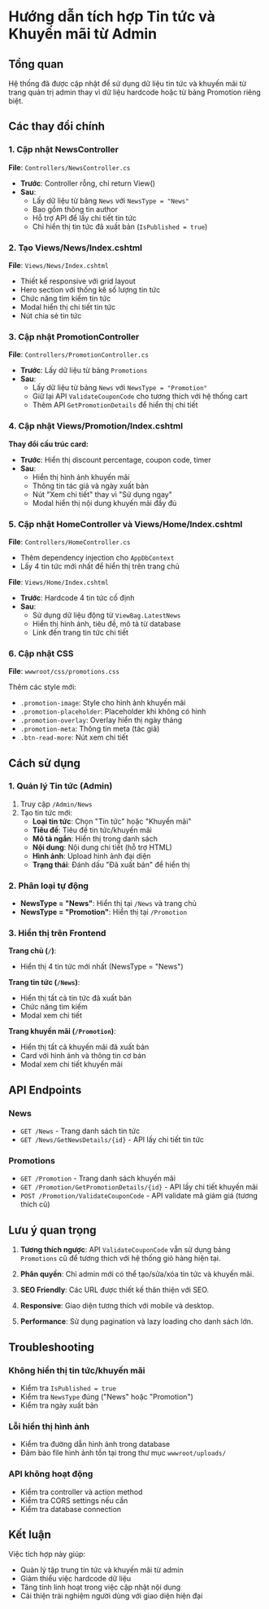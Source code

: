 # Hướng dẫn tích hợp Tin tức và Khuyến mãi từ Admin

## Tổng quan

Hệ thống đã được cập nhật để sử dụng dữ liệu tin tức và khuyến mãi từ trang quản trị admin thay vì dữ liệu hardcode hoặc từ bảng Promotion riêng biệt.

## Các thay đổi chính

### 1. Cập nhật NewsController

**File**: `Controllers/NewsController.cs`

- **Trước**: Controller rỗng, chỉ return View()
- **Sau**: 
  - Lấy dữ liệu từ bảng `News` với `NewsType = "News"`
  - Bao gồm thông tin author
  - Hỗ trợ API để lấy chi tiết tin tức
  - Chỉ hiển thị tin tức đã xuất bản (`IsPublished = true`)

### 2. Tạo Views/News/Index.cshtml

**File**: `Views/News/Index.cshtml`

- Thiết kế responsive với grid layout
- Hero section với thống kê số lượng tin tức
- Chức năng tìm kiếm tin tức
- Modal hiển thị chi tiết tin tức
- Nút chia sẻ tin tức

### 3. Cập nhật PromotionController

**File**: `Controllers/PromotionController.cs`

- **Trước**: Lấy dữ liệu từ bảng `Promotions`
- **Sau**: 
  - Lấy dữ liệu từ bảng `News` với `NewsType = "Promotion"`
  - Giữ lại API `ValidateCouponCode` cho tương thích với hệ thống cart
  - Thêm API `GetPromotionDetails` để hiển thị chi tiết

### 4. Cập nhật Views/Promotion/Index.cshtml

**Thay đổi cấu trúc card:**
- **Trước**: Hiển thị discount percentage, coupon code, timer
- **Sau**: 
  - Hiển thị hình ảnh khuyến mãi
  - Thông tin tác giả và ngày xuất bản
  - Nút "Xem chi tiết" thay vì "Sử dụng ngay"
  - Modal hiển thị nội dung khuyến mãi đầy đủ

### 5. Cập nhật HomeController và Views/Home/Index.cshtml

**File**: `Controllers/HomeController.cs`
- Thêm dependency injection cho `AppDbContext`
- Lấy 4 tin tức mới nhất để hiển thị trên trang chủ

**File**: `Views/Home/Index.cshtml`
- **Trước**: Hardcode 4 tin tức cố định
- **Sau**: 
  - Sử dụng dữ liệu động từ `ViewBag.LatestNews`
  - Hiển thị hình ảnh, tiêu đề, mô tả từ database
  - Link đến trang tin tức chi tiết

### 6. Cập nhật CSS

**File**: `wwwroot/css/promotions.css`

Thêm các style mới:
- `.promotion-image`: Style cho hình ảnh khuyến mãi
- `.promotion-placeholder`: Placeholder khi không có hình
- `.promotion-overlay`: Overlay hiển thị ngày tháng
- `.promotion-meta`: Thông tin meta (tác giả)
- `.btn-read-more`: Nút xem chi tiết

## Cách sử dụng

### 1. Quản lý Tin tức (Admin)

1. Truy cập `/Admin/News`
2. Tạo tin tức mới:
   - **Loại tin tức**: Chọn "Tin tức" hoặc "Khuyến mãi"
   - **Tiêu đề**: Tiêu đề tin tức/khuyến mãi
   - **Mô tả ngắn**: Hiển thị trong danh sách
   - **Nội dung**: Nội dung chi tiết (hỗ trợ HTML)
   - **Hình ảnh**: Upload hình ảnh đại diện
   - **Trạng thái**: Đánh dấu "Đã xuất bản" để hiển thị

### 2. Phân loại tự động

- **NewsType = "News"**: Hiển thị tại `/News` và trang chủ
- **NewsType = "Promotion"**: Hiển thị tại `/Promotion`

### 3. Hiển thị trên Frontend

**Trang chủ (`/`)**:
- Hiển thị 4 tin tức mới nhất (NewsType = "News")

**Trang tin tức (`/News`)**:
- Hiển thị tất cả tin tức đã xuất bản
- Chức năng tìm kiếm
- Modal xem chi tiết

**Trang khuyến mãi (`/Promotion`)**:
- Hiển thị tất cả khuyến mãi đã xuất bản
- Card với hình ảnh và thông tin cơ bản
- Modal xem chi tiết khuyến mãi

## API Endpoints

### News
- `GET /News` - Trang danh sách tin tức
- `GET /News/GetNewsDetails/{id}` - API lấy chi tiết tin tức

### Promotions
- `GET /Promotion` - Trang danh sách khuyến mãi
- `GET /Promotion/GetPromotionDetails/{id}` - API lấy chi tiết khuyến mãi
- `POST /Promotion/ValidateCouponCode` - API validate mã giảm giá (tương thích cũ)

## Lưu ý quan trọng

1. **Tương thích ngược**: API `ValidateCouponCode` vẫn sử dụng bảng `Promotions` cũ để tương thích với hệ thống giỏ hàng hiện tại.

2. **Phân quyền**: Chỉ admin mới có thể tạo/sửa/xóa tin tức và khuyến mãi.

3. **SEO Friendly**: Các URL được thiết kế thân thiện với SEO.

4. **Responsive**: Giao diện tương thích với mobile và desktop.

5. **Performance**: Sử dụng pagination và lazy loading cho danh sách lớn.

## Troubleshooting

### Không hiển thị tin tức/khuyến mãi
- Kiểm tra `IsPublished = true`
- Kiểm tra `NewsType` đúng ("News" hoặc "Promotion")
- Kiểm tra ngày xuất bản

### Lỗi hiển thị hình ảnh
- Kiểm tra đường dẫn hình ảnh trong database
- Đảm bảo file hình ảnh tồn tại trong thư mục `wwwroot/uploads/`

### API không hoạt động
- Kiểm tra controller và action method
- Kiểm tra CORS settings nếu cần
- Kiểm tra database connection

## Kết luận

Việc tích hợp này giúp:
- Quản lý tập trung tin tức và khuyến mãi từ admin
- Giảm thiểu việc hardcode dữ liệu
- Tăng tính linh hoạt trong việc cập nhật nội dung
- Cải thiện trải nghiệm người dùng với giao diện hiện đại 